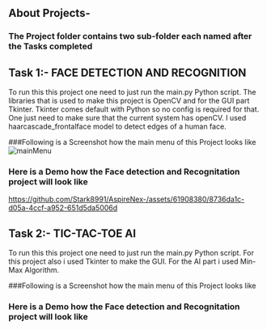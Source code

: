 ## About Projects-
### The Project folder contains two sub-folder each named after the Tasks completed



## Task 1:- FACE DETECTION AND RECOGNITION
To run this this project one need to just run the main.py Python script. The libraries that is used to make this project is OpenCV and for the GUI part Tkinter. Tkinter comes default with Python so no config is required for that. One just need to make sure that the current system has openCV. I used haarcascade_frontalface model to detect edges of a human face.


###Following is a Screenshot how the main menu of this Project looks like
![mainMenu](https://github.com/Stark8991/AspireNex-/assets/61908380/899b39b6-589e-4e63-bccf-7fe5fb2acf33)

### Here is a Demo how the Face detection and Recognitation project will look like

https://github.com/Stark8991/AspireNex-/assets/61908380/8736da1c-d05a-4ccf-a952-651d5da5006d


## Task 2:- TIC-TAC-TOE AI

To run this this project one need to just run the main.py Python script. For this project also i used Tkinter to make the GUI. For the AI part i used Min-Max Algorithm.

###Following is a Screenshot how the main menu of this Project looks like


### Here is a Demo how the Face detection and Recognitation project will look like



